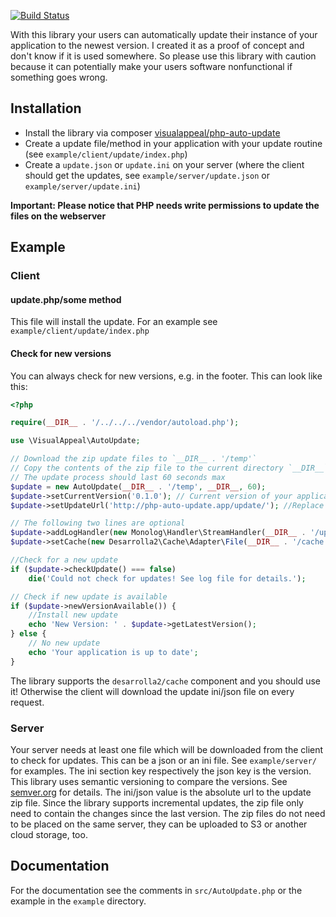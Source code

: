 [![Build Status](https://travis-ci.org/VisualAppeal/PHP-Auto-Update.svg?branch=master)](https://travis-ci.org/VisualAppeal/PHP-Auto-Update)

With this library your users can automatically update their instance of your application to the newest version. I created it as a proof of concept and don't know if it is used somewhere. So please use this library with caution because it can potentially make your users software nonfunctional if something goes wrong.

## Installation

* Install the library via composer [visualappeal/php-auto-update](https://packagist.org/packages/visualappeal/php-auto-update)
* Create a update file/method in your application with your update routine (see `example/client/update/index.php`)
* Create a `update.json` or `update.ini` on your server (where the client should get the updates, see `example/server/update.json` or `example/server/update.ini`)

**Important: Please notice that PHP needs write permissions to update the files on the webserver**

## Example

### Client

#### update.php/some method

This file will install the update. For an example see `example/client/update/index.php`

#### Check for new versions

You can always check for new versions, e.g. in the footer. This can look like this:

```php
<?php

require(__DIR__ . '/../../../vendor/autoload.php');

use \VisualAppeal\AutoUpdate;

// Download the zip update files to `__DIR__ . '/temp'`
// Copy the contents of the zip file to the current directory `__DIR__`
// The update process should last 60 seconds max
$update = new AutoUpdate(__DIR__ . '/temp', __DIR__, 60);
$update->setCurrentVersion('0.1.0'); // Current version of your application. This value should be from a database or another file which will be updated with the installation of a new version
$update->setUpdateUrl('http://php-auto-update.app/update/'); //Replace the url with your server update url

// The following two lines are optional
$update->addLogHandler(new Monolog\Handler\StreamHandler(__DIR__ . '/update.log'));
$update->setCache(new Desarrolla2\Cache\Adapter\File(__DIR__ . '/cache'), 3600);

//Check for a new update
if ($update->checkUpdate() === false)
	die('Could not check for updates! See log file for details.');

// Check if new update is available
if ($update->newVersionAvailable()) {
	//Install new update
	echo 'New Version: ' . $update->getLatestVersion();
} else {
	// No new update
	echo 'Your application is up to date';
}
```

The library supports the `desarrolla2/cache` component and you should use it! Otherwise the client will download the update ini/json file on every request.

### Server

Your server needs at least one file which will be downloaded from the client to check for updates. This can be a json or an ini file. See `example/server/` for examples. The ini section key respectively the json key is the version. This library uses semantic versioning to compare the versions. See [semver.org](http://semver.org/) for details. The ini/json value is the absolute url to the update zip file. Since the library supports incremental updates, the zip file only need to contain the changes since the last version. The zip files do not need to be placed on the same server, they can be uploaded to S3 or another cloud storage, too.

## Documentation

For the documentation see the comments in `src/AutoUpdate.php` or the example in the `example` directory.

